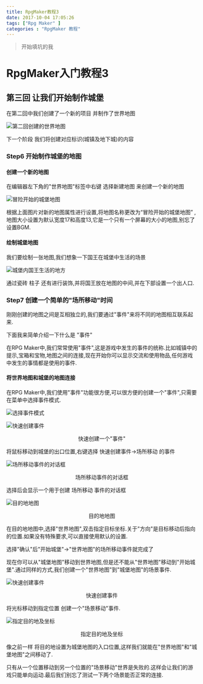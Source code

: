 ```yaml
---
title: RpgMaker教程3
date: 2017-10-04 17:05:26
tags: ["Rpg Maker" ]
categories : "RpgMaker 教程"
---
```


> 开始填坑的我

# RpgMaker入门教程3

## 第三回 让我们开始制作城堡
在第二回中我们创建了一个新的项目 并制作了世界地图

![第二回创建的世界地图](http://ooymoxvz4.bkt.clouddn.com/17-10-4/53054520.jpg)

下一个阶段 我们将创建对应标识(城镇及地下城)的内容

### Step6 开始制作城堡的地图
#### 创建一个新的地图
在编辑器左下角的"世界地图"标签中右键 选择新建地图 来创建一个新的地图

![冒险开始的城堡地图](http://ooymoxvz4.bkt.clouddn.com/17-10-4/41194854.jpg)

根据上面图片对新的地图属性进行设置,将地图名称更改为“冒险开始的城堡地图” ,地图大小设置为默认宽度17和高度13,它是一个只有一个屏幕的大小的地图,别忘了设置BGM.

#### 绘制城堡地图
我们要绘制一张地图,我们想象一下国王在城堡中生活的场景

![城堡内国王生活的地方](http://ooymoxvz4.bkt.clouddn.com/17-10-4/76035004.jpg)

通过瓷砖 柱子 还有进行装饰,并将国王放在地图的中间,并在下部设置一个出人口.

### Step7 创建一个简单的"场所移动"时间

刚刚创建的地图之间是互相独立的,我们要通过"事件"来将不同的地图相互联系起来.

下面我来简单介绍一下什么是 "事件"

在RPG Maker中,我们常常使用"事件",这是游戏中发生的事件的统称.比如城镇中的提示,宝箱和宝物,地图之间的连接,现在开始你可以显示交流和使用物品,任何游戏中发生的事情都是使用的事件.

#### 将世界地图和城堡的地图连接

在RPG Maker中,我们使用"事件"功能很方便,可以很方便的创建一个"事件",只需要在菜单中选择事件模式.

![选择事件模式](http://ooymoxvz4.bkt.clouddn.com/17-10-4/20019323.jpg)

![快速创建事件](http://ooymoxvz4.bkt.clouddn.com/17-10-4/69495280.jpg)

<center>快速创建一个"事件"</center>

将鼠标移动到城堡的出口位置,右键选择 快速创建事件->场所移动 的事件

![场所移动事件的对话框](http://ooymoxvz4.bkt.clouddn.com/17-10-4/46059419.jpg)

<center>场所移动事件的对话框</center>

选择后会显示一个用于创建 场所移动 事件的对话框


![目的地地图](http://ooymoxvz4.bkt.clouddn.com/17-10-4/97806613.jpg)

<center>目的地地图</center>

在目的地地图中,选择"世界地图",双击指定目标坐标.关于"方向"是目标移动后指向的位置.如果没有特殊要求,可以直接使用默认的设置.

选择"确认"后"开始城堡"->"世界地图"的场所移动事件就完成了

现在你可以从"城堡地图"移动到世界地图,但是还不能从"世界地图"移动到"开始城堡".通过同样的方式,我们创建一个"世界地图"到"城堡地图"的场景事件.

![快速创建事件](http://ooymoxvz4.bkt.clouddn.com/17-10-4/35890321.jpg)
<center>快速创建事件</center>

将光标移动到指定位置 创建一个"场景移动"事件.

![指定目的地及坐标](http://ooymoxvz4.bkt.clouddn.com/17-10-4/52224203.jpg)
<center>指定目的地及坐标</center>

像之前一样 将目的地设置为城堡地图的入口位置,这样我们就能在"世界地图"和"城堡地图"之间移动了.

只有从一个位置移动到另一个位置的"场景移动"世界是失败的.这样会让我们的游戏只能单向运动.最后我们别忘了测试一下两个场景能否正常的连接.
